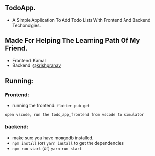 ## TodoApp.

- A Simple Application To Add Todo Lists With Frontend And Backend Techonolgies.

## Made For Helping The Learning Path Of My Friend.

- Frontend: Kamal
- Backend: @[krishpranav](https://github.com/krishpranav)

## Running:
### Frontend:
- running the frontend: ```flutter pub get``` 
```
open vscode, run the todo_app_frontend from vscode to simulator
```

### backend:
- make sure you have mongodb installed.
- ```npm install``` (or) ```yarn install``` to get the dependencies.
- ```npm run start``` (or) ```yarn run start```